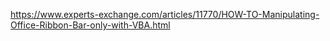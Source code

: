 https://www.experts-exchange.com/articles/11770/HOW-TO-Manipulating-Office-Ribbon-Bar-only-with-VBA.html
